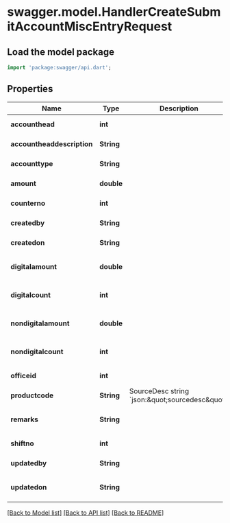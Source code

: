 # swagger.model.HandlerCreateSubmitAccountMiscEntryRequest

## Load the model package
```dart
import 'package:swagger/api.dart';
```

## Properties
Name | Type | Description | Notes
------------ | ------------- | ------------- | -------------
**accounthead** | **int** |  | [default to null]
**accountheaddescription** | **String** |  | [default to null]
**accounttype** | **String** |  | [default to null]
**amount** | **double** |  | [default to null]
**counterno** | **int** |  | [default to null]
**createdby** | **String** |  | [default to null]
**createdon** | **String** |  | [default to null]
**digitalamount** | **double** |  | [optional] [default to null]
**digitalcount** | **int** |  | [optional] [default to null]
**nondigitalamount** | **double** |  | [optional] [default to null]
**nondigitalcount** | **int** |  | [optional] [default to null]
**officeid** | **int** |  | [default to null]
**productcode** | **String** | SourceDesc             string    &#x60;json:\&quot;sourcedesc\&quot;&#x60; | [default to null]
**remarks** | **String** |  | [optional] [default to null]
**shiftno** | **int** |  | [default to null]
**updatedby** | **String** |  | [default to null]
**updatedon** | **String** |  | [optional] [default to null]

[[Back to Model list]](../README.md#documentation-for-models) [[Back to API list]](../README.md#documentation-for-api-endpoints) [[Back to README]](../README.md)

